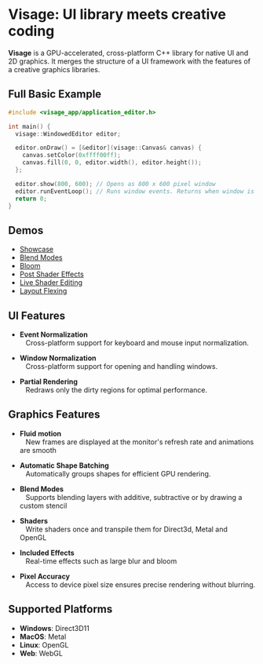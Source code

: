# Visage: UI library meets creative coding

**Visage** is a GPU-accelerated, cross-platform C++ library for native UI and 2D graphics. It merges the structure of a UI framework with the features of a creative graphics libraries.

## Full Basic Example
```cpp
#include <visage_app/application_editor.h>

int main() {
  visage::WindowedEditor editor;

  editor.onDraw() = [&editor](visage::Canvas& canvas) {
    canvas.setColor(0xffff00ff);
    canvas.fill(0, 0, editor.width(), editor.height());
  };

  editor.show(800, 600); // Opens as 800 x 600 pixel window
  editor.runEventLoop(); // Runs window events. Returns when window is closed.
  return 0;
}
```

## Demos
- [Showcase](https://visage.dev/examples/Showcase/)
- [Blend Modes](https://visage.dev/examples/BlendModes/)
- [Bloom](https://visage.dev/examples/Bloom/)
- [Post Shader Effects](https://visage.dev/examples/PostEffects/)
- [Live Shader Editing](https://visage.dev/examples/LiveShaderEditing/)
- [Layout Flexing](https://visage.dev/examples/Layout/)

## UI Features

- **Event Normalization**  
&nbsp;&nbsp;&nbsp;Cross-platform support for keyboard and mouse input normalization.

- **Window Normalization**  
&nbsp;&nbsp;&nbsp;Cross-platform support for opening and handling windows.

- **Partial Rendering**  
&nbsp;&nbsp;&nbsp;Redraws only the dirty regions for optimal performance.

## Graphics Features

- **Fluid motion**  
&nbsp;&nbsp;&nbsp;New frames are displayed at the monitor's refresh rate and animations are smooth

- **Automatic Shape Batching**  
&nbsp;&nbsp;&nbsp;Automatically groups shapes for efficient GPU rendering.

- **Blend Modes**  
&nbsp;&nbsp;&nbsp;Supports blending layers with additive, subtractive or by drawing a custom stencil

- **Shaders**  
&nbsp;&nbsp;&nbsp;Write shaders once and transpile them for Direct3d, Metal and OpenGL

- **Included Effects**  
&nbsp;&nbsp;&nbsp;Real-time effects such as large blur and bloom

- **Pixel Accuracy**  
&nbsp;&nbsp;&nbsp;Access to device pixel size ensures precise rendering without blurring.

## Supported Platforms
- **Windows**: Direct3D11
- **MacOS**: Metal  
- **Linux**: OpenGL
- **Web**: WebGL
